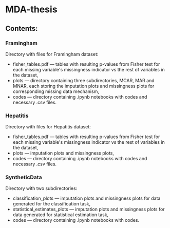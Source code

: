 # MDA-thesis
## Contents:
### Framingham
Directory with files for Framingham dataset:
<ul>
  <li>fisher_tables.pdf &mdash; tables with resulting p-values from Fisher test for each missing variable's missingness indicator vs the rest of variables in the dataset,</li>
  <li>plots &mdash; directory containing three subdirectories, MCAR, MAR and MNAR, each storing the imputation plots and missingness plots for corresponding missing data mechanism,</li>
  <li>codes &mdash; directory containing .ipynb notebooks with codes and necessary .csv files.</li>
</ul>

### Hepatitis
Directory with files for Hepatitis dataset:
<ul>
  <li>fisher_tables.pdf &mdash; tables with resulting p-values from Fisher test for each missing variable's missingness indicator vs the rest of variables in the dataset,</li>
  <li>plots &mdash; imputation plots and missingness plots,</li>
  <li>codes &mdash; directory containing .ipynb notebooks with codes and necessary .csv files.</li>
</ul>

### SyntheticData
Directory with two subdirectories:
<ul>
  <li>classification_plots &mdash; imputation plots and missingness plots for data generated for the classification task,</li>
  <li>statistical_estimates_plots &mdash; imputation plots and missingness plots for data generated for statistical estimation task,</li>
  <li>codes &mdash; directory containing .ipynb notebooks with codes.</li>
</ul>
